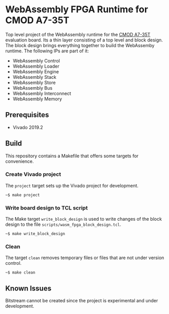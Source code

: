 # WebAssembly FPGA Runtime for CMOD A7-35T

Top level project of the WebAssembly runtime for the [CMOD A7-35T] evaluation board.
Its a thin layer consisting of a top level and block design. The block design
brings everything together to build the WebAssemby runtime. The following IPs are
part of it:

* WebAssembly Control
* WebAssembly Loader
* WebAssembly Engine
* WebAssembly Stack
* WebAssembly Store
* WebAssembly Bus
* WebAssembly Interconnect
* WebAssembly Memory

## Prerequisites

* Vivado 2019.2

## Build

This repository contains a Makefile that offers some targets for convenience.

### Create Vivado project

The `project` target sets up the Vivado project for development.

    ~$ make project

### Write board design to TCL script

The Make target `write_block_design` is used to write changes of the block design
to the file `scripts/wasm_fpga_block_design.tcl`.

    ~$ make write_block_design

### Clean

The target `clean` removes temporary files or files that are not under version 
control.

    ~$ make clean

## Known Issues

Bitstream cannot be created since the project is experimental and under development.

[CMOD A7-35T]:https://store.digilentinc.com/cmod-a7-breadboardable-artix-7-fpga-module/
